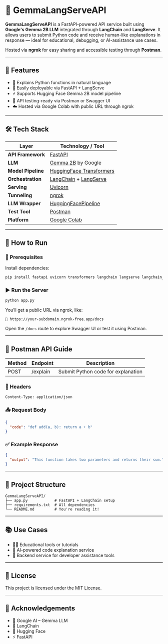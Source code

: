 # 🚀 GemmaLangServeAPI

**GemmaLangServeAPI** is a FastAPI-powered API service built using **Google's Gemma 2B LLM** integrated through **LangChain** and **LangServe**. It allows users to submit Python code and receive human-like explanations in response — ideal for educational, debugging, or AI-assistance use cases.

Hosted via **ngrok** for easy sharing and accessible testing through **Postman**.

---

## 📌 Features

- 🧠 Explains Python functions in natural language
- 🔗 Easily deployable via FastAPI + LangServe
- ⚡ Supports Hugging Face Gemma 2B model pipeline
- 🧪 API testing-ready via Postman or Swagger UI
- ☁️ Hosted via Google Colab with public URL through ngrok

---

## 🛠️ Tech Stack

| Layer               | Technology / Tool                                                                 |
|---------------------|----------------------------------------------------------------------------------|
| **API Framework**   | [FastAPI](https://fastapi.tiangolo.com/)                                          |
| **LLM**             | [Gemma 2B](https://huggingface.co/google/gemma-2b) by Google                      |
| **Model Pipeline**  | [HuggingFace Transformers](https://huggingface.co/transformers)                   |
| **Orchestration**   | [LangChain](https://www.langchain.com/) + [LangServe](https://docs.langchain.com/) |
| **Serving**         | [Uvicorn](https://www.uvicorn.org/)                                               |
| **Tunneling**       | [ngrok](https://ngrok.com/)                                                       |
| **LLM Wrapper**     | [HuggingFacePipeline](https://api.python.langchain.com/en/latest/huggingface.html)|
| **Test Tool**       | [Postman](https://www.postman.com/)                                               |
| **Platform**        | [Google Colab](https://colab.research.google.com/)                                |

---

## 🚀 How to Run

### 🧱 Prerequisites

Install dependencies:

```bash
pip install fastapi uvicorn transformers langchain langserve langchain_huggingface huggingface_hub pyngrok nest_asyncio
```

### ▶️ Run the Server

```bash
python app.py
```

You’ll get a public URL via ngrok, like:

```
🔗 https://your-subdomain.ngrok-free.app/docs
```

Open the `/docs` route to explore Swagger UI or test it using Postman.

---

## 📮 Postman API Guide

| Method | Endpoint   | Description                        |
|--------|------------|------------------------------------|
| POST   | /explain   | Submit Python code for explanation |

### 🧾 Headers

```
Content-Type: application/json
```

### 📤 Request Body

```json
{
  "code": "def add(a, b): return a + b"
}
```

### ✅ Example Response

```json
{
  "output": "This function takes two parameters and returns their sum."
}
```

---

## 🧩 Project Structure

```
GemmaLangServeAPI/
├── app.py            # FastAPI + LangChain setup
├── requirements.txt  # All dependencies
└── README.md         # You're reading it!
```

---

## 📚 Use Cases

- 👨‍💻 Educational tools or tutorials
- 🧠 AI-powered code explanation service
- 🤖 Backend service for developer assistance tools

---

## 📝 License

This project is licensed under the MIT License.

---

## 🙏 Acknowledgements

- 🤖 Google AI – Gemma LLM
- 🧱 LangChain
- 🤗 Hugging Face
- ⚡ FastAPI
